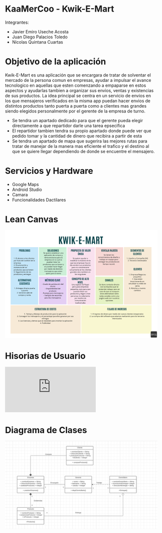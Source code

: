 # KaaMerCoo - Kwik-E-Mart 

Integrantes:

* Javier Emiro Useche Acosta
* Juan Diego Palacios Toledo
* Nicolas Quintana Cuartas

# Objetivo de la aplicación

Kwik-E-Mart es una aplicación que se encargara de tratar de solventar el mercado de la persona comun en empresas, ayudar a impulsar el avance tecnologico en aquellas que esten comenzando a empaparse en estos aspectos y ayudarlas tambien a organizar sus envios, ventas y existencias de sus productos. La idea principal se centra en un servicio de envios en los que mensajeros verificados en la misma app puedan hacer envios de distintos productos tanto puerta a puerta como a clientes mas grandes siendo elegidos personalmente por el gerente de la empresa de turno.


* Se tendra un apartado dedicado para que el gerente pueda elegir directamente a que repartidor darle una tarea epsecifica
* El repartidor tambien tendra su propio apartado donde puede ver que pedido tomar y la cantidad de dinero que recibira a partir de esta 
* Se tendra un apartado de mapa que sugerira las mejores rutas para tratar de manejar de la manera mas eficiente el trafico y el destino al que se quiere llegar dependiendo de donde se encuentre el mensajero.

# Servicios y Hardware

* Google Maps
* Android Studio
* Camara 
* Funcionalidades Dactilares

# Lean Canvas
![](https://github.com/Intro-CompuMovil/KWIK-E-mart/blob/main/DOC/img/leanCanvas.jpg)

# Hisorias de Usuario
![](https://github.com/Intro-CompuMovil/KWIK-E-mart/blob/main/DOC/Historias%20de%20Usuario.pdf)

# Diagrama de Clases
![](https://github.com/Intro-CompuMovil/KWIK-E-mart/blob/main/DOC/img/DiagramaClases.jpg)